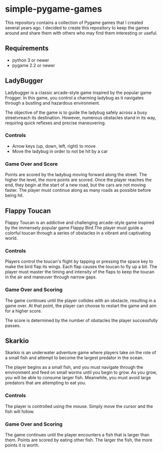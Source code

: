 # simple-pygame-games
This repository contains a collection of Pygame games that I created several years ago. I decided to create this repository to keep the games around and share them with others who may find them interesting or useful.
## Requirements
- python 3 or newer
- pygame 2.2 or newer

## LadyBugger
Ladybugger is a classic arcade-style game inspired by the popular game Frogger. In this game, you control a charming ladybug as it navigates through a bustling and hazardous environment.

The objective of the game is to guide the ladybug safely across a busy streetvreach its destination. However, numerous obstacles stand in its way, requiring quick reflexes and precise maneuvering.

### Controls
- Arrow keys (up, down, left, right) to move
- Move the ladybug in order to not be hit by a car

### Game Over and Score
Points are scored by the ladybug moving forward along the street. The higher the level, the more points are scored. Once the player reaches the end, they begin at the start of a new road, but the cars are not moving faster. The player must continue along as many roads as possible before being hit.

## Flappy Toucan
Flappy Toucan is an addictive and challenging arcade-style game inspired by the immensely popular game Flappy Bird.The player must guide a colorful toucan through a series of obstacles in a vibrant and captivating world.

### Controls
Players control the toucan's flight by tapping or pressing the space key to make the bird flap its wings. Each flap causes the toucan to fly up a bit. The player must master the timing and intensity of the flaps to keep the toucan in the air and maneuver through narrow gaps.

### Game Over and Scoring
The game continues until the player collides with an obstacle, resulting in a game over. At that point, the player can choose to restart the game and aim for a higher score.

The score is determined by the number of obstacles the player successfully passes.

## Skarkio
Skarkio is an underwater adventure game where players take on the role of a small fish and attempt to become the largest predator in the ocean.

The player begins as a small fish, and you must navigate through the environment and feed on small worms until you begin to grow. As you grow, you will be able to consume larger fish. Meanwhile, you must avoid large predators that are attempting to eat you. 

### Controls
The player is controlled using the mouse. Simply move the cursor and the fish will follow.

### Game Over and Scoring
The game continues until the player encounters a fish that is larger than them. Points are scored by eating other fish. The larger the fish, the more points it is worth.
